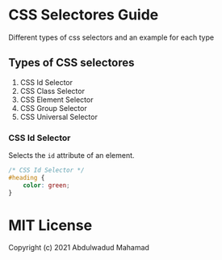 # CSS Selectores Guide
Different types of css selectors and an example for each type

## Types of CSS selectores

1. CSS Id Selector
2. CSS Class Selector
3. CSS Element Selector
4. CSS Group Selector
5. CSS Universal Selector


### CSS Id Selector

Selects the `id` attribute of an element.

```css
/* CSS Id Selector */
#heading {
    color: green;
}
```

# MIT License

Copyright (c) 2021 Abdulwadud Mahamad
